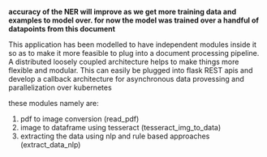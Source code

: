 ****accuracy of the NER will improve as we get more training data and examples to model over.
for now the model was trained over a handful of datapoints from this document****


This application has been modelled to have independent modules inside it so as to make it more feasible to plug into a document processing pipeline.
A distributed loosely coupled architecture helps to make things more flexible and modular.
This can easily be plugged into flask REST apis and develop a callback architecture for asynchronous data provessing and parallelization over kubernetes

these modules namely are:
1) pdf to image conversion (read_pdf)
2) image to dataframe using tesseract (tesseract_img_to_data)
3) extracting the data using nlp and rule based approaches (extract_data_nlp)
